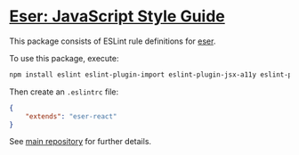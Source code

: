 # [Eser: JavaScript Style Guide](https://github.com/eserozvataf/eser)

This package consists of ESLint rule definitions for [eser](https://github.com/eserozvataf/eser).

To use this package, execute:

```sh
npm install eslint eslint-plugin-import eslint-plugin-jsx-a11y eslint-plugin-react eslint-config-eser-react --save-dev
```

Then create an `.eslintrc` file:

```json
{
    "extends": "eser-react"
}
```

See [main repository](https://github.com/eserozvataf/eser) for further details.
